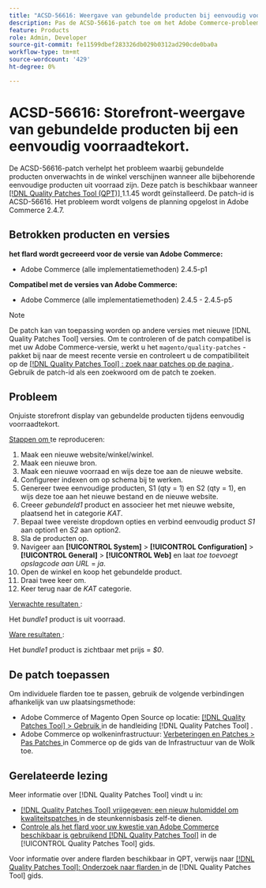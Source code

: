 ```yaml
---
title: "ACSD-56616: Weergave van gebundelde producten bij eenvoudig voorraadtekort"
description: Pas de ACSD-56616-patch toe om het Adobe Commerce-probleem op te lossen, waarbij gebundelde producten onverwachts in de winkel verschijnen wanneer alle bijbehorende eenvoudige producten uit voorraad zijn.
feature: Products
role: Admin, Developer
source-git-commit: fe11599dbef283326db029b0312ad290cde0ba0a
workflow-type: tm+mt
source-wordcount: '429'
ht-degree: 0%

---
```


# ACSD-56616: Storefront-weergave van gebundelde producten bij een eenvoudig voorraadtekort.

De ACSD-56616-patch verhelpt het probleem waarbij gebundelde producten onverwachts in de winkel verschijnen wanneer alle bijbehorende eenvoudige producten uit voorraad zijn. Deze patch is beschikbaar wanneer [[!DNL Quality Patches Tool (QPT)] ](https://experienceleague.adobe.com/en/docs/commerce-knowledge-base/kb/announcements/commerce-announcements/magento-quality-patches-released-new-tool-to-self-serve-quality-patches) 1.1.45 wordt geïnstalleerd. De patch-id is ACSD-56616. Het probleem wordt volgens de planning opgelost in Adobe Commerce 2.4.7.

## Betrokken producten en versies

**het flard wordt gecreeerd voor de versie van Adobe Commerce:**

* Adobe Commerce (alle implementatiemethoden) 2.4.5-p1

**Compatibel met de versies van Adobe Commerce:**

* Adobe Commerce (alle implementatiemethoden) 2.4.5 - 2.4.5-p5

>[!NOTE]
>
>De patch kan van toepassing worden op andere versies met nieuwe [!DNL Quality Patches Tool] versies. Om te controleren of de patch compatibel is met uw Adobe Commerce-versie, werkt u het `magento/quality-patches` -pakket bij naar de meest recente versie en controleert u de compatibiliteit op de [[!DNL Quality Patches Tool] : zoek naar patches op de pagina ](https://experienceleague.adobe.com/tools/commerce-quality-patches/index.html) . Gebruik de patch-id als een zoekwoord om de patch te zoeken.

## Probleem

Onjuiste storefront display van gebundelde producten tijdens eenvoudig voorraadtekort.

<u> Stappen om </u> te reproduceren:

1. Maak een nieuwe website/winkel/winkel.
1. Maak een nieuwe bron.
1. Maak een nieuwe voorraad en wijs deze toe aan de nieuwe website.
1. Configureer indexen om op schema bij te werken.
1. Genereer twee eenvoudige producten, S1 (qty = 1) en S2 (qty = 1), en wijs deze toe aan het nieuwe bestand en de nieuwe website.
1. Creeer *gebundeld1* product en associeer het met nieuwe website, plaatsend het in categorie *KAT*.
1. Bepaal twee vereiste dropdown opties en verbind eenvoudig product *S1* aan option1 en *S2* aan option2.
1. Sla de producten op.
1. Navigeer aan **[!UICONTROL System]** > **[!UICONTROL Configuration]** > **[!UICONTROL General]** > **[!UICONTROL Web]** en laat *toe toevoegt opslagcode aan URL* = *ja*.
1. Open de winkel en koop het gebundelde product.
1. Draai twee keer om.
1. Keer terug naar de *KAT* categorie.

<u> Verwachte resultaten </u>:

Het *bundle1* product is uit voorraad.

<u> Ware resultaten </u>:

Het *bundle1* product is zichtbaar met prijs = *$0*.

## De patch toepassen

Om individuele flarden toe te passen, gebruik de volgende verbindingen afhankelijk van uw plaatsingsmethode:

* Adobe Commerce of Magento Open Source op locatie: [[!DNL Quality Patches Tool]  > Gebruik ](/help/tools/quality-patches-tool/usage.md) in de handleiding [!DNL Quality Patches Tool] .
* Adobe Commerce op wolkeninfrastructuur: [ Verbeteringen en Patches > Pas Patches ](https://experienceleague.adobe.com/docs/commerce-cloud-service/user-guide/develop/upgrade/apply-patches.html) in Commerce op de gids van de Infrastructuur van de Wolk toe.

## Gerelateerde lezing

Meer informatie over [!DNL Quality Patches Tool] vindt u in:

* [[!DNL Quality Patches Tool]  vrijgegeven: een nieuw hulpmiddel om kwaliteitspatches ](https://experienceleague.adobe.com/en/docs/commerce-knowledge-base/kb/announcements/commerce-announcements/magento-quality-patches-released-new-tool-to-self-serve-quality-patches) in de steunkennisbasis zelf-te dienen.
* [ Controle als het flard voor uw kwestie van Adobe Commerce beschikbaar is gebruikend  [!DNL Quality Patches Tool]](/help/tools/quality-patches-tool/patches-available-in-qpt/check-patch-for-magento-issue-with-magento-quality-patches.md) in de [!UICONTROL Quality Patches Tool] gids.


Voor informatie over andere flarden beschikbaar in QPT, verwijs naar [[!DNL Quality Patches Tool]: Onderzoek naar flarden ](https://experienceleague.adobe.com/tools/commerce-quality-patches/index.html) in de [!DNL Quality Patches Tool] gids.

